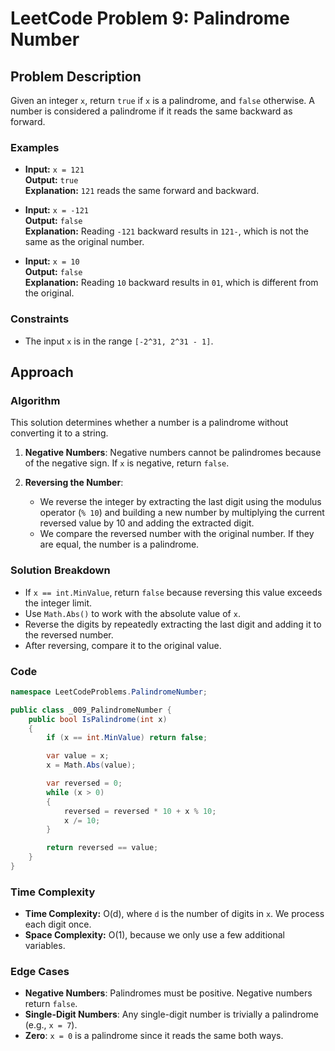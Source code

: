 # LeetCode Problem 9: Palindrome Number

## Problem Description

Given an integer `x`, return `true` if `x` is a palindrome, and `false` otherwise. A number is considered a palindrome
if it reads the same backward as forward.

### Examples

- **Input:** `x = 121`  
  **Output:** `true`  
  **Explanation:** `121` reads the same forward and backward.

- **Input:** `x = -121`  
  **Output:** `false`  
  **Explanation:** Reading `-121` backward results in `121-`, which is not the same as the original number.

- **Input:** `x = 10`  
  **Output:** `false`  
  **Explanation:** Reading `10` backward results in `01`, which is different from the original.

### Constraints

- The input `x` is in the range `[-2^31, 2^31 - 1]`.

## Approach

### Algorithm

This solution determines whether a number is a palindrome without converting it to a string.

1. **Negative Numbers**: Negative numbers cannot be palindromes because of the negative sign. If `x` is negative, return
   `false`.

2. **Reversing the Number**:
    - We reverse the integer by extracting the last digit using the modulus operator (`% 10`) and building a new number
      by multiplying the current reversed value by 10 and adding the extracted digit.
    - We compare the reversed number with the original number. If they are equal, the number is a palindrome.

### Solution Breakdown

- If `x == int.MinValue`, return `false` because reversing this value exceeds the integer limit.
- Use `Math.Abs()` to work with the absolute value of `x`.
- Reverse the digits by repeatedly extracting the last digit and adding it to the reversed number.
- After reversing, compare it to the original value.

### Code

```csharp
namespace LeetCodeProblems.PalindromeNumber;

public class _009_PalindromeNumber {
    public bool IsPalindrome(int x)
    {
        if (x == int.MinValue) return false;

        var value = x;
        x = Math.Abs(value);

        var reversed = 0;
        while (x > 0)
        {
            reversed = reversed * 10 + x % 10;
            x /= 10;
        }

        return reversed == value;
    }
}
```

### Time Complexity

- **Time Complexity:** O(d), where `d` is the number of digits in `x`. We process each digit once.
- **Space Complexity:** O(1), because we only use a few additional variables.

### Edge Cases

- **Negative Numbers**: Palindromes must be positive. Negative numbers return `false`.
- **Single-Digit Numbers**: Any single-digit number is trivially a palindrome (e.g., `x = 7`).
- **Zero**: `x = 0` is a palindrome since it reads the same both ways. 


